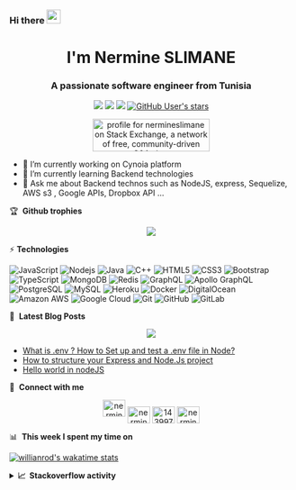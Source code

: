 


### Hi there <a align="center" href="https://www.gautamkrishnar.com/"><img src="https://media.giphy.com/media/hvRJCLFzcasrR4ia7z/giphy.gif" width="25px"></a>
<h1 align="center"> I'm Nermine SLIMANE</h1>
<h3 align="center">A passionate software engineer from Tunisia</h3>
<p align="center">
  
  <img src="https://wakatime.com/badge/user/6d8178e5-672f-4748-822a-19d296c7c179.svg?style=social"/> 
 <img src="https://visitor-badge.glitch.me/badge?page_id=nermineslimane.nermineslimane"/>
 <img src="https://img.shields.io/github/followers/nermineslimane?label=Follow&style=social"/>
<a href="https://github.com/pulls?q=is%3Apr+author%3nermineslimane+archived%3Afalse+is%3Aclosed"><img src="https://img.shields.io/github/stars/nermineslimane?affiliations=OWNER%2CCOLLABORATOR%2CORGANIZATION_MEMBER&label=Total%20user%20stars%20in%20all%20repo&logoColor=red&style=social" alt="GitHub User's stars"></a>
  

<br/>

<p align="center">
<a href="https://stackexchange.com/users/19670331"><img src="https://stackexchange.com/users/flair/19670331.png" width="208" height="58" alt="profile for nermineslimane on Stack Exchange, a network of free, community-driven Q&amp;A sites" title="profile for nermineslimane on Stack Exchange, a network of free, community-driven Q&amp;A sites"></a>
<br/>
   </p>


- 🔭 I’m currently working on Cynoia platform
- 🌱 I’m currently learning Backend technologies
- 💬 Ask me about Backend technos such as NodeJS,  express, Sequelize, AWS s3 , Google APIs, Dropbox API ...

🏆 &nbsp;**Github trophies**
<p align="center">
  <img src="https://github-profile-trophy.vercel.app/?username=nermineslimane&theme=onedark"/> 
</p>

 ⚡&nbsp;**Technologies**

![JavaScript](https://img.shields.io/badge/-JavaScript-black?style=flat-square&logo=javascript)
![Nodejs](https://img.shields.io/badge/-Nodejs-black?style=flat-square&logo=Node.js)
![Java](https://img.shields.io/badge/-java-E34A86?style=flat-square&logo=java)
![C++](https://img.shields.io/badge/-C++-00599C?style=flat-square&logo=c)
![HTML5](https://img.shields.io/badge/-HTML5-E34F26?style=flat-square&logo=html5&logoColor=white)
![CSS3](https://img.shields.io/badge/-CSS3-1572B6?style=flat-square&logo=css3)
![Bootstrap](https://img.shields.io/badge/-Bootstrap-563D7C?style=flat-square&logo=bootstrap)
![TypeScript](https://img.shields.io/badge/-TypeScript-007ACC?style=flat-square&logo=typescript)
![MongoDB](https://img.shields.io/badge/-MongoDB-black?style=flat-square&logo=mongodb)
![Redis](https://img.shields.io/badge/-Redis-black?style=flat-square&logo=Redis)
![GraphQL](https://img.shields.io/badge/-GraphQL-E10098?style=flat-square&logo=graphql)
![Apollo GraphQL](https://img.shields.io/badge/-Apollo%20GraphQL-311C87?style=flat-square&logo=apollo-graphql)
![PostgreSQL](https://img.shields.io/badge/-PostgreSQL-336791?style=flat-square&logo=postgresql)
![MySQL](https://img.shields.io/badge/-MySQL-black?style=flat-square&logo=mysql)
![Heroku](https://img.shields.io/badge/-Heroku-430098?style=flat-square&logo=heroku)
![Docker](https://img.shields.io/badge/-Docker-black?style=flat-square&logo=docker)
![DigitalOcean](https://img.shields.io/badge/-Digital%20Ocean-darkblue?style=flat-square&logo=digitalocean)
![Amazon AWS](https://img.shields.io/badge/Amazon%20AWS-232F3E?style=flat-square&logo=amazon-aws)
![Google Cloud](https://img.shields.io/badge/Google%20Cloud-black?style=flat-square&logo=google-cloud)
![Git](https://img.shields.io/badge/-Git-black?style=flat-square&logo=git)
![GitHub](https://img.shields.io/badge/-GitHub-181717?style=flat-square&logo=github)
![GitLab](https://img.shields.io/badge/-GitLab-FCA121?style=flat-square&logo=gitlab)

📕 &nbsp;**Latest Blog Posts**

<p align="center" align='right'>
  <a target="_blank"href="https://dev.to/nermineslimane"><img src="https://img.shields.io/badge/dev.to-%2312100E.svg?&style=for-the-badge&logo=dev.to&logoColor=white" /></a>
<p  align='letf'>

  <!-- BLOG-POST-LIST:START -->
- [What is .env ? How to Set up and test a .env file in Node?](https://dev.to/nermineslimane/what-is-env-how-to-set-up-and-test-a-env-file-in-node-18bl)
- [How to structure your Express and Node.Js project](https://dev.to/nermineslimane/how-to-structure-your-express-and-nodejs-project-3bl)
- [Hello world in nodeJS](https://dev.to/nermineslimane/hello-world-in-nodejs-35lm)
<!-- BLOG-POST-LIST:END -->
</p>
  
</p>



🔗 &nbsp;**Connect with me**
<p align="center">
<a href="https://dev.to/nermineslimane" target="blank"><img src="https://img.shields.io/badge/dev.to-%2312100E.svg?&style=for-the-badge&logo=dev.to&logoColor=white" alt="nermineslimane" height="30" width="40" /></a>
<a href="https://www.linkedin.com/in/nermine-slimane-810114159/r" target="blank"><img align="center" src="https://raw.githubusercontent.com/rahuldkjain/github-profile-readme-generator/master/src/images/icons/Social/linked-in-alt.svg" alt="nermineslimane" height="30" width="40" /></a>
<a href="https://stackoverflow.com/users/14399705/nermineslimane" target="blank"><img align="center" src="https://raw.githubusercontent.com/rahuldkjain/github-profile-readme-generator/master/src/images/icons/Social/stack-overflow.svg" alt="14399705" height="30" width="40" /></a>
<a href="https://www.instagram.com/nermine.slimane/" target="blank"><img align="center" src="https://raw.githubusercontent.com/rahuldkjain/github-profile-readme-generator/master/src/images/icons/Social/instagram.svg" alt="nermineslimane" height="30" width="40" /></a>

📊 &nbsp;**This week I spent my time on**

  <p align="center">
    
[![willianrod's wakatime stats](https://github-readme-stats.vercel.app/api/wakatime?username=nermineslimane&layout=compact)](https://github.com/anuraghazra/github-readme-stats)

</p>
<details>
  <summary><b>📈&nbsp;&nbsp;Stackoverflow&nbsp;activity</b></summary>
  <br/>
<!-- STACKOVERFLOW:START -->
- [Answer by nermineslimane for req.body returns an empty object eventhough data is passed through form](https://stackoverflow.com/questions/70756327/req-body-returns-an-empty-object-eventhough-data-is-passed-through-form/70771765#70771765)
- [Answer by nermineslimane for React Hello World via button click doesnt work as expected, I dont understand](https://stackoverflow.com/questions/70755871/react-hello-world-via-button-click-doesnt-work-as-expected-i-dont-understand/70757298#70757298)
- [Answer by nermineslimane for Method sendFile Express different if it&#39;s html or php](https://stackoverflow.com/questions/70754751/method-sendfile-express-different-if-its-html-or-php/70755770#70755770)
- [Answer by nermineslimane for createWriteStream get file size when done](https://stackoverflow.com/questions/70754976/createwritestream-get-file-size-when-done/70755363#70755363)
- [Answer by nermineslimane for How does one map an array in order to create both a new array with changed array items but without mutating the original array or any of its items?](https://stackoverflow.com/questions/70746502/how-does-one-map-an-array-in-order-to-create-both-a-new-array-with-changed-array/70746744#70746744)
<!-- STACKOVERFLOW:END -->
  </details>
